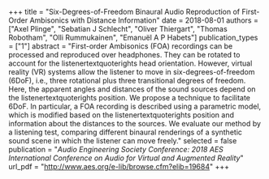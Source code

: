 +++
title = "Six-Degrees-of-Freedom Binaural Audio Reproduction of First-Order Ambisonics with Distance Information"
date = 2018-08-01
authors = ["Axel Plinge", "Sebatian J Schlecht", "Oliver Thiergart", "Thomas Robotham", "Olli Rummukainen", "Emanuël A P Habets"]
publication_types = ["1"]
abstract = "First-order Ambisonics (FOA) recordings can be processed and reproduced over headphones. They can be rotated to account for the listenertextquoterights head orientation. However, virtual reality (VR) systems allow the listener to move in six-degrees-of-freedom (6DoF), i.e., three rotational plus three transitional degrees of freedom. Here, the apparent angles and distances of the sound sources depend on the listenertextquoterights position. We propose a technique to facilitate 6DoF. In particular, a FOA recording is described using a parametric model, which is modified based on the listenertextquoterights position and information about the distances to the sources. We evaluate our method by a listening test, comparing different binaural renderings of a synthetic sound scene in which the listener can move freely."
selected = false
publication = "*Audio Engineering Society Conference: 2018 AES International Conference on Audio for Virtual and Augmented Reality*"
url_pdf = "http://www.aes.org/e-lib/browse.cfm?elib=19684"
+++

